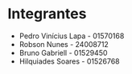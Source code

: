 # Integrantes

* Pedro Vinícius Lapa - 01570168
* Robson Nunes - 24008712
* Bruno Gabriell - 01529450
* Hilquiades Soares - 01526768
